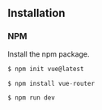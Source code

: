 ## Installation

### NPM
Install the npm package.
```js
$ npm init vue@latest

$ npm install vue-router

$ npm run dev
```

